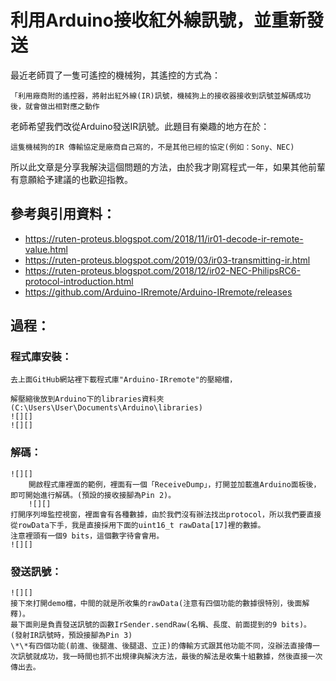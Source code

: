 # 利用Arduino接收紅外線訊號，並重新發送

最近老師買了一隻可遙控的機械狗，其遙控的方式為：

`「利用廠商附的遙控器，將射出紅外線(IR)訊號，機械狗上的接收器接收到訊號並解碼成功後，就會做出相對應之動作`

老師希望我們改從Arduino發送IR訊號。此題目有樂趣的地方在於：
	
`這隻機械狗的IR 傳輸協定是廠商自己寫的，不是其他已經的協定(例如：Sony、NEC)`

所以此文章是分享我解決這個問題的方法，由於我才剛寫程式一年，如果其他前輩有意願給予建議的也歡迎指教。

## 參考與引用資料：
* https://ruten-proteus.blogspot.com/2018/11/ir01-decode-ir-remote-value.html
* https://ruten-proteus.blogspot.com/2019/03/ir03-transmitting-ir.html
* https://ruten-proteus.blogspot.com/2018/12/ir02-NEC-PhilipsRC6-protocol-introduction.html
* https://github.com/Arduino-IRremote/Arduino-IRremote/releases

## 過程：
### 程式庫安裝：
    去上面GitHub網站裡下載程式庫"Arduino-IRremote"的壓縮檔，
    
    解壓縮後放到Arduino下的libraries資料夾(C:\Users\User\Documents\Arduino\libraries)
	![][]
	![][]
### 解碼：
    ![][]
    	開啟程式庫裡面的範例，裡面有一個「ReceiveDump」，打開並加載進Arduino面板後，即可開始進行解碼。(預設的接收接腳為Pin 2)。
    	![][]
	打開序列埠監控視窗，裡面會有各種數據，由於我們沒有辦法找出protocol，所以我們要直接從rowData下手，我是直接採用下面的uint16_t rawData[17]裡的數據。
    注意裡頭有一個9 bits，這個數字待會會用。
	![][]
### 發送訊號：
    ![][]
	接下來打開demo檔，中間的就是所收集的rawData(注意有四個功能的數據很特別，後面解釋)。
    最下面則是負責發送訊號的函數IrSender.sendRaw(名稱、長度、前面提到的9 bits)。
    (發射IR訊號時，預設接腳為Pin 3)
    \*\*有四個功能(前進、後腿進、後腿退、立正)的傳輸方式跟其他功能不同，沒辦法直接傳一次訊號就成功，我一時間也抓不出規律與解決方法，最後的解法是收集十組數據，然後直接一次傳出去。

